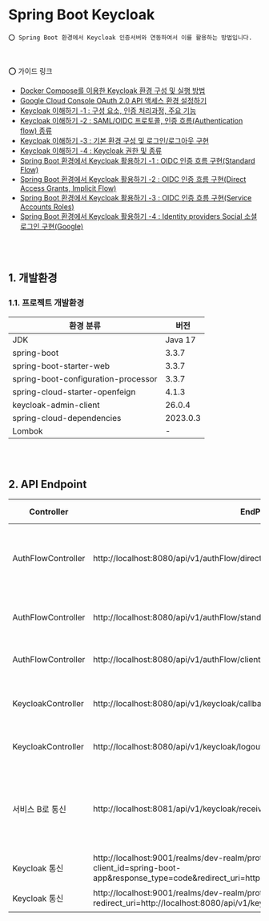 # Spring Boot Keycloak

    ⭕️ Spring Boot 환경에서 Keycloak 인증서버와 연동하여서 이를 활용하는 방법입니다.

<br />

⭕️ 가이드 링크

- [Docker Compose를 이용한 Keycloak 환경 구성 및 실행 방법](https://adjh54.tistory.com/644)
- [Google Cloud Console OAuth 2.0 API 액세스 환경 설정하기](https://adjh54.tistory.com/657)
- [Keycloak 이해하기 -1 : 구성 요소, 인증 처리과정, 주요 기능](https://adjh54.tistory.com/645)
- [Keycloak 이해하기 -2 : SAML/OIDC 프로토콜, 인증 흐름(Authentication flow) 종류](https://adjh54.tistory.com/646)
- [Keycloak 이해하기 -3 : 기본 환경 구성 및 로그인/로그아웃 구현](https://adjh54.tistory.com/647)
- [Keycloak 이해하기 -4 : Keycloak 권한 및 종류](https://adjh54.tistory.com/655)
- [Spring Boot 환경에서 Keycloak 활용하기 -1 : OIDC 인증 흐름 구현(Standard Flow)](https://adjh54.tistory.com/648)
- [Spring Boot 환경에서 Keycloak 활용하기 -2 : OIDC 인증 흐름 구현(Direct Access Grants, Implicit Flow)](https://adjh54.tistory.com/649)
- [Spring Boot 환경에서 Keycloak 활용하기 -3 : OIDC 인증 흐름 구현(Service Accounts Roles)](https://adjh54.tistory.com/654)
- [Spring Boot 환경에서 Keycloak 활용하기 -4 : Identity providers Social 소셜 로그인 구현(Google)](https://adjh54.tistory.com/658)
<br />
<br />

## 1. 개발환경

### 1.1. 프로젝트 개발환경

| 환경 분류                               | 버전       |
|-------------------------------------|----------|
| JDK                                 | Java 17  |
| spring-boot                         | 3.3.7    |
| spring-boot-starter-web             | 3.3.7    |
| spring-boot-configuration-processor | 3.3.7    |
| spring-cloud-starter-openfeign      | 4.1.3    |
| keycloak-admin-client               | 26.0.4   |
| spring-cloud-dependencies           | 2023.0.3 |
| Lombok                              | -        |

<br />
<br />

## 2. API Endpoint

| Controller         | EndPoint                                                                                                                                                                     | HTTP Method | 설명                                            |
|--------------------|------------------------------------------------------------------------------------------------------------------------------------------------------------------------------|-------------|-----------------------------------------------|
| AuthFlowController | http://localhost:8080/api/v1/authFlow/directAccess                                                                                                                           | POST        | Direct Access Grants Flow : 토큰을 즉시 요청하는 방법    |
| AuthFlowController | http://localhost:8080/api/v1/authFlow/standardFlow                                                                                                                           | GET         | Standard Flow : 로그인 페이지 출력 및 로그인              |
| AuthFlowController | http://localhost:8080/api/v1/authFlow/clientCredentials                                                                                                                      | POST        | Client Credentials : 토큰 발급                    |
|                    |                                                                                                                                                                              |             |                                               |
| KeycloakController | http://localhost:8080/api/v1/keycloak/callback                                                                                                                               | GET         | Keycloak 로그인 이후 리다이렉트 URI                     |
| KeycloakController | http://localhost:8080/api/v1/keycloak/logout                                                                                                                                 | GET         | 특정 Realm의 사용자들을 로그아웃                          |
|                    |                                                                                                                                                                              |             |                                               |
| 서비스 B로 통신          | http://localhost:8081/api/v1/keycloak/receive/token                                                                                                                          | GET         | spring-boot-app에서 발급된 토큰을 spring-boot-sub로 전달 |
|                    |                                                                                                                                                                              |             |                                               |
| Keycloak 통신        | http://localhost:9001/realms/dev-realm/protocol/openid-connect/auth?client_id=spring-boot-app&response_type=code&redirect_uri=http://localhost:8080/api/v1/keycloak/callback | GET         | 로그인 페이지                                       |
| Keycloak 통신        | http://localhost:9001/realms/dev-realm/protocol/openid-connect/logout?redirect_uri=http://localhost:8080/api/v1/keycloak/logout&client_id=spring-boot-app                    | GET         | 로그아웃 페이지                                      |



